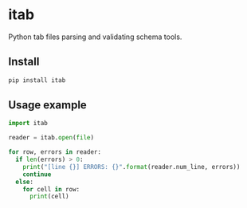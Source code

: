 # itab
Python tab files parsing and validating schema tools.

## Install
```bash
pip install itab
```

## Usage example
```python
import itab

reader = itab.open(file)

for row, errors in reader:
  if len(errors) > 0:
    print("[line {}] ERRORS: {}".format(reader.num_line, errors))
    continue
  else:
    for cell in row:
      print(cell)
``` 


